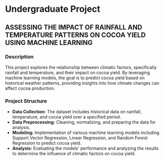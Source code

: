# Undergraduate Project


## ASSESSING THE IMPACT OF RAINFALL AND TEMPERATURE PATTERNS ON COCOA YIELD USING MACHINE LEARNING

### Description
This project explores the relationship between climatic factors, specifically rainfall and temperature, and their impact on cocoa yield. By leveraging machine learning models, the goal is to predict cocoa yield based on historical weather patterns, providing insights into how climate changes can affect cocoa production.

### Project Structure
- **Data Collection:** The dataset includes historical data on rainfall, temperature, and cocoa yield over a specified period.
- **Data Preprocessing:** Cleaning, normalizing, and preparing the data for analysis.
- **Modeling:** Implementation of various machine learning models including Support Vector Regression, Linear Regression, and Random Forest Regression to predict cocoa yield.
- **Analysis:** Evaluating the models' performance and analyzing the results to determine the influence of climatic factors on cocoa yield.

